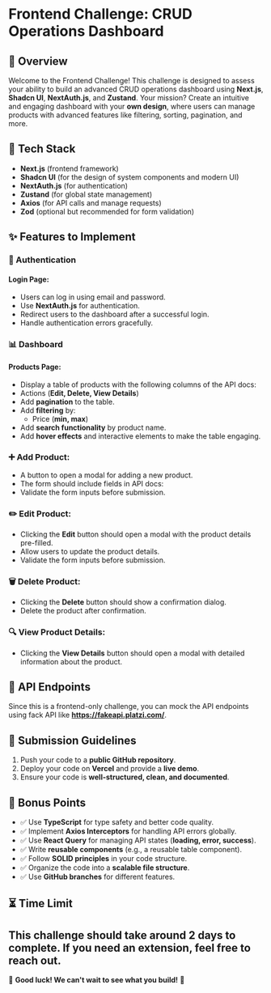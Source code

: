 # Frontend Challenge: CRUD Operations Dashboard

## 🚀 Overview
Welcome to the Frontend Challenge! This challenge is designed to assess your ability to build an advanced CRUD operations dashboard using **Next.js**, **Shadcn UI**, **NextAuth.js**, and **Zustand**. Your mission? Create an intuitive and engaging dashboard with your **own design**, where users can manage products with advanced features like filtering, sorting, pagination, and more.

## 📌 Tech Stack
- **Next.js** (frontend framework)
- **Shadcn UI** (for the design of system components and modern UI)
- **NextAuth.js** (for authentication)
- **Zustand** (for global state management)
- **Axios** (for API calls and manage requests)
- **Zod** (optional but recommended for form validation)

## ✨ Features to Implement

### 🔑 Authentication
#### Login Page:
- Users can log in using email and password.
- Use **NextAuth.js** for authentication.
- Redirect users to the dashboard after a successful login.
- Handle authentication errors gracefully.

### 📊 Dashboard
#### Products Page:
- Display a table of products with the following columns of the API docs:
- Actions (**Edit, Delete, View Details**)
- Add **pagination** to the table.
- Add **filtering** by:
  - Price (**min, max**)
- Add **search functionality** by product name.
- Add **hover effects** and interactive elements to make the table engaging.

### ➕ Add Product:
- A button to open a modal for adding a new product.
- The form should include fields in API docs:
- Validate the form inputs before submission.

### ✏️ Edit Product:
- Clicking the **Edit** button should open a modal with the product details pre-filled.
- Allow users to update the product details.
- Validate the form inputs before submission.

### 🗑️ Delete Product:
- Clicking the **Delete** button should show a confirmation dialog.
- Delete the product after confirmation.

### 🔍 View Product Details:
- Clicking the **View Details** button should open a modal with detailed information about the product.

## 🔗 API Endpoints
Since this is a frontend-only challenge, you can mock the API endpoints using fack API like  **https://fakeapi.platzi.com/**.

## 🎯 Submission Guidelines
1. Push your code to a **public GitHub repository**.
2. Deploy your code on **Vercel** and provide a **live demo**.
3. Ensure your code is **well-structured, clean, and documented**.

## 🚀 Bonus Points
- ✅ Use **TypeScript** for type safety and better code quality.
- ✅ Implement **Axios Interceptors** for handling API errors globally.
- ✅ Use **React Query** for managing API states (**loading, error, success**).
- ✅ Write **reusable components** (e.g., a reusable table component).
- ✅ Follow **SOLID principles** in your code structure.
- ✅ Organize the code into a **scalable file structure**.
- ✅ Use **GitHub branches** for different features.

## ⏳ Time Limit
This challenge should take around **2 days** to complete. If you need an extension, feel free to reach out.
---

🎉 **Good luck! We can't wait to see what you build!** 🚀

